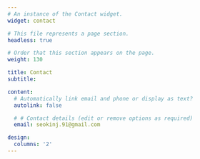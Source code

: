 ```yaml
---
# An instance of the Contact widget.
widget: contact

# This file represents a page section.
headless: true

# Order that this section appears on the page.
weight: 130

title: Contact
subtitle:

content:
  # Automatically link email and phone or display as text?
  autolink: false

  # # Contact details (edit or remove options as required)
  email: seokinj.91@gmail.com

design:
  columns: '2'
---
```

